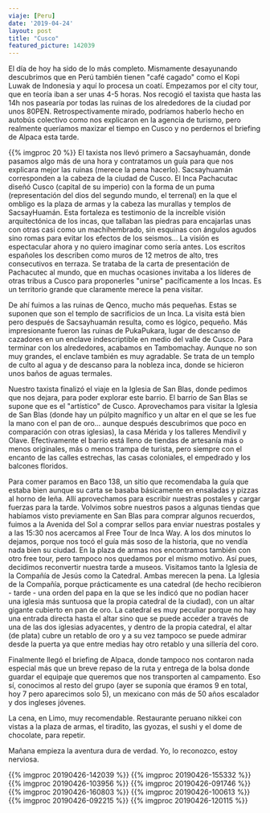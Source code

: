 ```yaml
---
viaje: [Peru]
date: '2019-04-24'
layout: post
title: "Cusco"
featured_picture: 142039
---
```

El día de hoy ha sido de lo más completo. Mismamente desayunando descubrimos que en Perú también tienen "café cagado" como el Kopi Luwak de Indonesia y aquí lo procesa un coatí. Empezamos por el city tour, que en teoría iban a ser unas 4-5 horas. Nos recogió el taxista que hasta las 14h nos pasearía por todas las ruinas de los alrededores de la ciudad por unos 80PEN. Retrospectivamente mirado, podríamos haberlo hecho en autobús colectivo como nos explicaron en la agencia de turismo, pero realmente queríamos maxizar el tiempo en Cusco y no perdernos el briefing de Alpaca esta tarde.

{{% imgproc 20 %}}
El taxista nos llevó primero a Sacsayhuamán, donde pasamos algo más de una hora y contratamos un guía para que nos explicara mejor las ruinas (merece la pena hacerlo). Sacsayhuamán corresponden a la cabeza de la ciudad de Cusco. El Inca Pachacutac diseñó Cusco (capital de su imperio) con la forma de un puma (representación del dios del segundo mundo, el terrenal) en la que el ombligo es la plaza de armas y la cabeza las murallas y templos de SacsayHuamán. Esta fortaleza es testimonio de la increíble visión arquitectónica de los incas, que tallaban las piedras para encajarlas unas con otras casi como un machihembrado, sin esquinas con ángulos agudos sino romas para evitar los efectos de los seismos... La visión es espectacular ahora y no quiero imaginar como sería antes. Los escritos españoles los describen como muros de 12 metros de alto, tres consecutivos en terraza. Se trataba de la carta de presentación de Pachacutec al mundo, que en muchas ocasiones invitaba a los líderes de otras tribus a Cusco para proponerles "unirse" pacíficamente a los Incas. Es un territorio grande que claramente merece la pena visitar. 

De ahí fuimos a las ruinas de Qenco, mucho más pequeñas. Estas se suponen que son el templo de sacrificios de un Inca. La visita está bien pero después de Sacsayhuamán resulta, como es lógico, pequeño. Más impresionante fueron las ruinas de PukaPukara, lugar de descanso de cazadores en un enclave indescriptible en medio del valle de Cusco. Para terminar con los alrededores, acabamos en Tambomachay. Aunque no son muy grandes, el enclave también es muy agradable. Se trata de un templo de culto al agua y de descanso para la nobleza inca, donde se hicieron unos baños de aguas termales.

Nuestro taxista finalizó el viaje en la Iglesia de San Blas, donde pedimos que nos dejara, para poder explorar este barrio. El barrio de San Blas se supone que es el "artístico" de Cusco. Aprovechamos para visitar la Iglesia de San Blas (donde hay un púlpito magnífico y un altar en el que se les fue la mano con el pan de oro... aunque después descubrimos que poco en comparación con otras iglesias), la casa Mérida y los talleres Mendivil y Olave. Efectivamente el barrio está lleno de tiendas de artesanía más o menos originales, más o menos trampa de turista, pero siempre con el encanto de las calles estrechas, las casas coloniales, el empedrado y los balcones floridos.

Para comer paramos en Baco 138, un sitio que recomendaba la guía que estaba bien aunque su carta se basaba básicamente en ensaladas y pizzas al horno de leña. Allí aprovechamos para escribir nuestras postales y cargar fuerzas para la tarde. Volvimos sobre nuestros pasos a algunas tiendas que habíamos visto previamente en San Blas para comprar algunos recuerdos, fuimos a la Avenida del Sol a comprar sellos para enviar nuestras postales y a las 15:30 nos acercamos al Free Tour de Inca Way. A los dos minutos lo dejamos, porque nos tocó el guía más soso de la historia, que no vendía nada bien su ciudad. En la plaza de armas nos encontramos también con otro free tour, pero tampoco nos quedamos por el mismo motivo. Así pues, decidimos reconvertir nuestra tarde a museos. Visitamos tanto la Iglesia de la Compañía de Jesús como la Catedral. Ambas merecen la pena. La Iglesia de la Compañía, porque prácticamente es una catedral (de hecho recibieron - tarde - una orden del papa en la que se les indicó que no podían hacer una iglesia más suntuosa que la propia catedral de la ciudad), con un altar gigante cubierto en pan de oro. La catedral es muy peculiar porque no hay una entrada directa hasta el altar sino que se puede acceder a través de una de las dos iglesias adyacentes, y dentro de la propia catedral, el altar (de plata) cubre un retablo de oro y a su vez tampoco se puede admirar desde la puerta ya que entre medias hay otro retablo y una sillería del coro. 

Finalmente llegó el briefing de Alpaca, donde tampoco nos contaron nada especial más que un breve repaso de la ruta y entrega de la bolsa donde guardar el equipaje que queremos que nos transporten al campamento. Eso sí, conocimos al resto del grupo (ayer se suponía que éramos 9 en total, hoy 7 pero aparecimos solo 5), un mexicano con más de 50 años escalador y dos ingleses jóvenes.

La cena, en Limo, muy recomendable. Restaurante peruano nikkei con vistas a la plaza de armas, el tiradito, las gyozas, el sushi y el dome de chocolate, para repetir.

Mañana empieza la aventura dura de verdad. Yo, lo reconozco, estoy nerviosa.

{{% imgproc 20190426-142039 %}}
{{% imgproc 20190426-155332 %}}
{{% imgproc 20190426-103956 %}}
{{% imgproc 20190426-091746 %}}
{{% imgproc 20190426-160803 %}}
{{% imgproc 20190426-100613 %}}
{{% imgproc 20190426-092215 %}}
{{% imgproc 20190426-120115 %}}